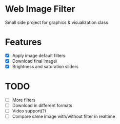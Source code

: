 # Web Image Filter
Small side project for graphics & visualization class


# Features 
- [x] Apply image default filters
- [x] Download final image\
- [x] Brightness and saturation sliders

# TODO
- [ ] More filters
- [ ] Download in different formats
- [ ] Video support(?)
- [ ] Compare same image with/without filter in realtime